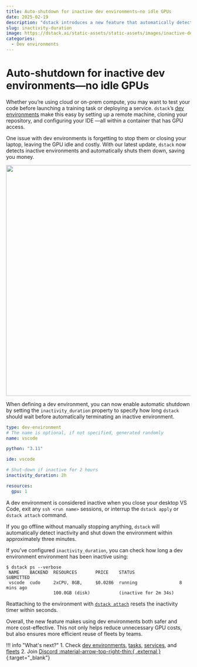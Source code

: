 ```yaml
---
title: Auto-shutdown for inactive dev environments—no idle GPUs
date: 2025-02-19
description: "dstack introduces a new feature that automatically detects and shuts down inactive dev environments, helping you avoid wasted GPU costs."  
slug: inactivity-duration
image: https://dstack.ai/static-assets/static-assets/images/inactive-dev-environments-auto-shutdown.png
categories:
  - Dev environments
---
```


# Auto-shutdown for inactive dev environments—no idle GPUs

Whether you’re using cloud or on-prem compute, you may want to test your code before launching a
training task or deploying a service. `dstack`’s [dev environments](../../docs/concepts/dev-environments.md)
make this easy by setting up a remote machine, cloning your repository, and configuring your IDE —all within 
a container that has GPU access.

One issue with dev environments is forgetting to stop them or closing your laptop, leaving the GPU idle and costly. With
our latest update, `dstack` now detects inactive environments and automatically shuts them down, saving you money.

<img src="https://dstack.ai/static-assets/static-assets/images/inactive-dev-environments-auto-shutdown.png" width="630"/>

<!-- more -->

When defining a dev environment, you can now enable automatic shutdown by setting the
`inactivity_duration` property to specify how long `dstack` should wait before 
automatically terminating an inactive environment.

```yaml
type: dev-environment
# The name is optional, if not specified, generated randomly
name: vscode

python: "3.11"

ide: vscode

# Shut-down if inactive for 2 hours
inactivity_duration: 2h

resources:
  gpu: 1
```

A dev environment is considered inactive when you close your desktop VS Code, exit any `ssh <run name>` sessions, or
interrup the `dstack apply` or `dstack attach` command. 

If you go offline without manually stopping anything, `dstack` will
automatically detect inactivity and shut down the environment within approximately three minutes.

If you’ve configured `inactivity_duration`, you can check how long a dev environment environment has been inactive using:

<div class="termy">

```shell
$ dstack ps --verbose
 NAME    BACKEND  RESOURCES       PRICE    STATUS                 SUBMITTED
 vscode  cudo     2xCPU, 8GB,     $0.0286  running                8 mins ago
                  100.0GB (disk)           (inactive for 2m 34s)
```

</div>

Reattaching to the environment with [`dstack attach`](../../docs/reference/cli/dstack/attach.md)
resets the inactivity timer within seconds.

Overall, the new feature makes using dev environments both safer and more cost-effective.
This not only helps reduce unnecessary GPU costs, but also ensures more efficient reuse of 
fleets by teams.

!!! info "What's next?"
    1. Check [dev environments](../../docs/concepts/dev-environments.md), 
       [tasks](../../docs/concepts/tasks.md), [services](../../docs/concepts/services.md),
       and [fleets](../../docs/concepts/fleets.md)
    2. Join [Discord :material-arrow-top-right-thin:{ .external }](https://discord.gg/u8SmfwPpMd){:target="_blank"}
